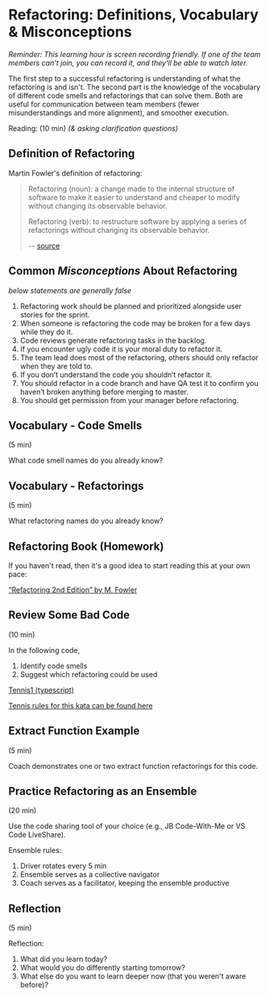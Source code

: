 # Refactoring: Definitions, Vocabulary & Misconceptions

_Reminder: This learning hour is screen recording friendly. If one of the team members can't join, you can record
it, and they'll be able to watch later._

The first step to a successful refactoring is understanding of what the refactoring is and isn't. The second part
is the knowledge of the vocabulary of different code smells and refactorings that can solve them. Both are useful
for communication between team members (fewer misunderstandings and more alignment), and smoother execution.

Reading: (10 min) _(& asking clarification questions)_

## Definition of Refactoring

Martin Fowler's definition of refactoring:

> Refactoring (noun): a change made to the internal structure of software to make it easier to understand 
> and cheaper to modify without changing its observable behavior.
>
> Refactoring (verb): to restructure software by applying a series of refactorings without changing its 
> observable behavior.
> 
> -- [source](https://martinfowler.com/bliki/DefinitionOfRefactoring.html)

## Common _Misconceptions_ About Refactoring

_below statements are generally false_

1. Refactoring work should be planned and prioritized alongside user stories for the sprint.
2. When someone is refactoring the code may be broken for a few days while they do it.
3. Code reviews generate refactoring tasks in the backlog.
4. If you encounter ugly code it is your moral duty to refactor it.
5. The team lead does most of the refactoring, others should only refactor when they are told to.
6. If you don’t understand the code you shouldn’t refactor it.
7. You should refactor in a code branch and have QA test it to confirm you haven’t broken anything before 
   merging to master.
8. You should get permission from your manager before refactoring.

## Vocabulary - Code Smells

(5 min)

What code smell names do you already know?

## Vocabulary - Refactorings

(5 min)

What refactoring names do you already know?

## Refactoring Book (Homework)

If you haven't read, then it's a good idea to start reading this at your own pace:

[“Refactoring 2nd Edition” by M. Fowler](https://martinfowler.com/books/refactoring.html)

## Review Some Bad Code

(10 min)

In the following code,

1. Identify code smells
2. Suggest which refactoring could be used

[Tennis1 (typescript)](https://github.com/emilybache/Tennis-Refactoring-Kata/blob/main/typescript-jest/src/TennisGame1.ts)

[Tennis rules for this kata can be found here](https://sammancoaching.org/kata_descriptions/tennis.html)

## Extract Function Example

(5 min)

Coach demonstrates one or two extract function refactorings for this code.

## Practice Refactoring as an Ensemble

(20 min)

Use the code sharing tool of your choice (e.g., JB Code-With-Me or VS Code LiveShare).

Ensemble rules:

1. Driver rotates every 5 min
2. Ensemble serves as a collective navigator
3. Coach serves as a facilitator, keeping the ensemble productive

## Reflection

(5 min)

Reflection:

1. What did you learn today?
2. What would you do differently starting tomorrow?
3. What else do you want to learn deeper now (that you weren't aware before)?
